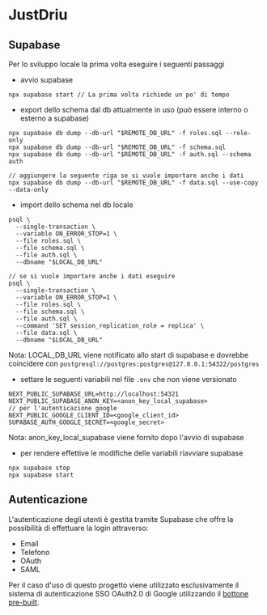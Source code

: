 # JustDriu

## Supabase

Per lo sviluppo locale la prima volta eseguire i seguenti passaggi

- avvio supabase
```
npx supabase start // La prima volta richiede un po' di tempo
```

- export dello schema dal db attualmente in uso (può essere interno o esterno a supabase)
```
npx supabase db dump --db-url "$REMOTE_DB_URL" -f roles.sql --role-only
npx supabase db dump --db-url "$REMOTE_DB_URL" -f schema.sql
npx supabase db dump --db-url "$REMOTE_DB_URL" -f auth.sql --schema auth

// aggiungere la seguente riga se si vuole importare anche i dati
npx supabase db dump --db-url "$REMOTE_DB_URL" -f data.sql --use-copy --data-only
```

- import dello schema nel db locale
```
psql \
  --single-transaction \
  --variable ON_ERROR_STOP=1 \
  --file roles.sql \
  --file schema.sql \
  --file auth.sql \
  --dbname "$LOCAL_DB_URL"

// se si vuole importare anche i dati eseguire
psql \
  --single-transaction \
  --variable ON_ERROR_STOP=1 \
  --file roles.sql \
  --file schema.sql \
  --file auth.sql \
  --command 'SET session_replication_role = replica' \
  --file data.sql \
  --dbname "$LOCAL_DB_URL"
```

Nota: LOCAL_DB_URL viene notificato allo start di supabase e dovrebbe coincidere con `postgresql://postgres:postgres@127.0.0.1:54322/postgres`

- settare le seguenti variabili nel file `.env` che non viene versionato
 ```
NEXT_PUBLIC_SUPABASE_URL=http://localhost:54321
NEXT_PUBLIC_SUPABASE_ANON_KEY=<anon_key_local_supabase>
// per l'autenticazione google
NEXT_PUBLIC_GOOGLE_CLIENT_ID=<google_client_id>
SUPABASE_AUTH_GOOGLE_SECRET=<google_secret>
 ```

Nota: anon_key_local_supabase viene fornito dopo l'avvio di supabase

- per rendere effettive le modifiche delle variabili riavviare supabase

```
npx supabase stop
npx supabase start
```

## Autenticazione

L'autenticazione degli utenti è gestita tramite Supabase che offre la possibilità di effettuare la login attraverso:
  - Email
  - Telefono
  - OAuth
  - SAML

Per il caso d'uso di questo progetto viene utilizzato esclusivamente il sistema di autenticazione SSO OAuth2.0 di Google utilizzando il [bottone pre-built](https://developers.google.com/identity/gsi/web/guides/display-button).
